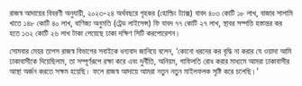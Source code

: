 রাজস্ব আদায়ের বিবরণী অনুযায়ী, ২০২৩-২৪ অর্থবছরে গৃহকর (হোল্ডিং ট্যাক্স) বাবদ ৪০৩ কোটি ১৮ লাখ, বাজার সালামি খাতে ১৪৮ কোটি ৪০ লাখ, বাণিজ্য অনুমতি (ট্রেড লাইসেন্স) ফি বাবদ ৭৭ কোটি ২৭ লাখ, স্থাবর সম্পত্তি হস্তান্তর কর হতে ১৩২ কোটি ২৬ লাখ টাকা পেয়েছে ঢাকা দক্ষিণ সিটি করপোরেশন।

সোমবার মেয়র তাপস রাজস্ব বিভাগের সবাইকে ধন্যবাদ জানিয়ে বলেন, ‘কোনো ধরনের কর বৃদ্ধি না করার যে ওয়াদা আমি ঢাকাবাসীকে দিয়েছিলাম, তা সম্পূর্ণরূপে রক্ষা করে এবং দুর্নীতি, অনিয়ম, গাফিলতি রোধ করার মাধ্যমে আমরা ঢাকাবাসীর আস্থা অর্জন করতে সক্ষম হয়েছি। ফলে রাজস্ব আদায়ে আমরা নতুন নতুন মাইলফলক সৃষ্টি করে চলেছি।’
